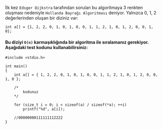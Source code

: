 İlk kez `Edsger Dijkstra` tarafından sorulan bu algoritmaya 3 renkten oluşması nedeniyle `Hollanda Bayrağı Algoritması` deniyor. Yalnızca 0, 1, 2 değerlerinden oluşan bir diziniz var:

```
int a[] = {1, 2, 2, 0, 1, 0, 1, 0, 0, 1, 1, 2, 1, 0, 1, 2, 0, 0, 1, 0};
```

#### Bu diziyi `O(n)` karmaşıklığında bir algoritma ile sıralamanız gerekiyor. Aşağıdaki test kodunu kullanabilirsiniz:

``` 
#include <stdio.h>

int main()
{
	int a[] = { 1, 2, 2, 0, 1, 0, 1, 0, 0, 1, 1, 2, 1, 0, 1, 2, 0, 0, 1, 0 };

	/*
		kodunuz
	*/

	for (size_t i = 0; i < sizeof(a) / sizeof(*a); ++i)
		printf("%d", a[i]);

	//00000000111111112222
}
```
